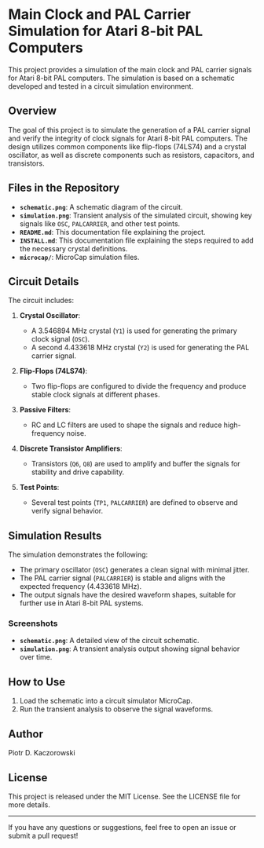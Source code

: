 # Main Clock and PAL Carrier Simulation for Atari 8-bit PAL Computers

This project provides a simulation of the main clock and PAL carrier signals for Atari 8-bit PAL computers. The simulation is based on a schematic developed and tested in a circuit simulation environment.

## Overview

The goal of this project is to simulate the generation of a PAL carrier signal and verify the integrity of clock signals for Atari 8-bit PAL computers. The design utilizes common components like flip-flops (74LS74) and a crystal oscillator, as well as discrete components such as resistors, capacitors, and transistors.

## Files in the Repository

- **`schematic.png`**: A schematic diagram of the circuit.
- **`simulation.png`**: Transient analysis of the simulated circuit, showing key signals like `OSC`, `PALCARRIER`, and other test points.
- **`README.md`**: This documentation file explaining the project.
- **`INSTALL.md`**: This documentation file explaining the steps required to add the necessary crystal definitions.
- **`microcap/`**: MicroCap simulation files.

## Circuit Details

The circuit includes:

1. **Crystal Oscillator**:
   - A 3.546894 MHz crystal (`Y1`) is used for generating the primary clock signal (`OSC`).
   - A second 4.433618 MHz crystal (`Y2`) is used for generating the PAL carrier signal.

2. **Flip-Flops (74LS74)**:
   - Two flip-flops are configured to divide the frequency and produce stable clock signals at different phases.

3. **Passive Filters**:
   - RC and LC filters are used to shape the signals and reduce high-frequency noise.

4. **Discrete Transistor Amplifiers**:
   - Transistors (`Q6`, `Q8`) are used to amplify and buffer the signals for stability and drive capability.

5. **Test Points**:
   - Several test points (`TP1`, `PALCARRIER`) are defined to observe and verify signal behavior.

## Simulation Results

The simulation demonstrates the following:

- The primary oscillator (`OSC`) generates a clean signal with minimal jitter.
- The PAL carrier signal (`PALCARRIER`) is stable and aligns with the expected frequency (4.433618 MHz).
- The output signals have the desired waveform shapes, suitable for further use in Atari 8-bit PAL systems.

### Screenshots

- **`schematic.png`**: A detailed view of the circuit schematic.
- **`simulation.png`**: A transient analysis output showing signal behavior over time.

## How to Use

1. Load the schematic into a circuit simulator MicroCap.
2. Run the transient analysis to observe the signal waveforms.

## Author

Piotr D. Kaczorowski

## License

This project is released under the MIT License. See the LICENSE file for more details.

---

If you have any questions or suggestions, feel free to open an issue or submit a pull request!

